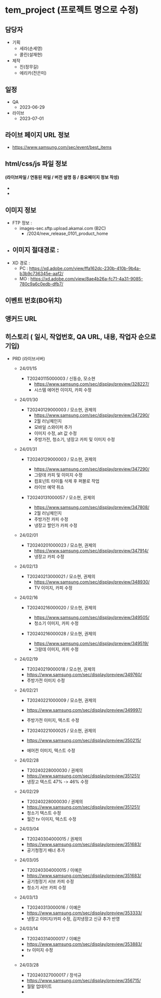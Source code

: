 # tem_project (프로젝트 명으로 수정)

## 담당자

+ 기획
    - 세라(손세영)
    - 콜린(설재현)
+ 제작
    - 진(정무길)
    - 에리카(전은미)



## 일정

+ QA
    - 2023-06-29
+ 라이브
    - 2023-07-01



##  라이브 페이지 URL 정보

+ https://www.samsung.com/sec/event/best_items



## html/css/js 파일 정보

#### (라이브파일 / 연동된 파일 / 버전 설명 등 / 중요페이지 정보 작성)

- 

- 


## 이미지 정보

- FTP 정보 : 
  - images-sec.sftp.upload.akamai.com (B2C)
    - /2024/new_release_0101_product_home
- 이미지 절대경로 : 
  - 
- XD 경로 : 
  - PC : https://xd.adobe.com/view/ffa162dc-230b-410b-9b4a-b3b9c736345e-aaf2/
  - MO : https://xd.adobe.com/view/8ae4b26a-fc71-4a31-9085-780c9a6c0edb-dfb7/



## 이벤트 번호(BO위치)




## 앵커드 URL




## 히스토리 ( 일시, 작업번호, QA URL, 내용, 작업자 순으로 기입)

- PRD (라이브서버)
  - 24/01/15
    - T20240115000003 / 신동승, 모소현
      - https://www.samsung.com/sec/display/preview/328227/
      - 시스템 에어컨 이미지, 카피 수정

  - 24/01/30
    - T20240129000003 / 모소현, 권제의
      - https://www.samsung.com/sec/display/preview/347290/
      - 2월 러닝체인지
      - 모바일 스와이퍼 추가
      - 이미지 수정, alt 값 수정
      - 주방가전, 청소기, 냉장고 카피 및 이미지 수정
 
  - 24/01/31
    - T20240129000003 / 모소현, 권제의
      - https://www.samsung.com/sec/display/preview/347290/
      - 그랑데 카피 및 이미지 수정
      - 컴포넌트 타이틀 삭제 후 퍼블로 작업
      - 라이브 예약 취소

    - T20240131000057 / 모소현, 권제의
      - https://www.samsung.com/sec/display/preview/347808/
      - 2월 러닝체인지
      - 주방가전 카피 수정
      - 냉장고 할인가 카피 수정

  - 24/02/01
    - T20240201000023 / 모소현, 권제의
      - https://www.samsung.com/sec/display/preview/347914/
      - 냉장고 카피 수정

  - 24/02/13
    - T20240213000021 / 모소현, 권제의
      - https://www.samsung.com/sec/display/preview/348930/
      - TV 이미지, 카피 수정

  - 24/02/16
    - T20240216000020 / 모소현, 권제의
      - https://www.samsung.com/sec/display/preview/349505/
      - 청소기 이미지, 카피 수정

    - T20240216000028 / 모소현, 권제의
      - https://www.samsung.com/sec/display/preview/349519/
      - 그랑데 이미지, 카피 수정

  - 24/02/19
    - T20240219000018 / 모소현, 권제의
    - https://www.samsung.com/sec/display/preview/349760/
    - 주방가전 이미지 수정

  - 24/02/21
    - T20240221000009 / 모소현, 권제의
    - https://www.samsung.com/sec/display/preview/349997/
    - 주방가전 이미지, 텍스트 수정

    - T20240221000025 / 모소현, 권제의
    - https://www.samsung.com/sec/display/preview/350215/
    - 에어컨 이미지, 텍스트 수정
    
  - 24/02/28
    - T20240228000030 / 권제의
    - https://www.samsung.com/sec/display/preview/351251/
    - 냉장고 텍스트 47% -> 46% 수정
    
  - 24/02/29
    - T20240228000030 / 권제의
    - https://www.samsung.com/sec/display/preview/351251/
    - 청소기 텍스트 수정
    - 월간 tv 이미지, 텍스트 수정
    
  - 24/03/04
    - T20240304000015 / 권제의
    - https://www.samsung.com/sec/display/preview/351683/
    - 공기청정기 배너 추가

  - 24/03/05
    - T20240304000015 / 이예은
    - https://www.samsung.com/sec/display/preview/351683/
    - 공기청정기 서브 카피 수정
    - 청소기 서브 카피 수정

  - 24/03/13
    - T20240313000016 / 이예은
    - https://www.samsung.com/sec/display/preview/353333/
    - 냉장고 이미지/카피 수정, 김치냉장고 신규 추가 반영

  - 24/03/14
    - T20240314000017 / 이예은
    - https://www.samsung.com/sec/display/preview/353883/
    - tv 이미지 수정
    - 

  - 24/03/28
    - T20240327000017 / 장석규
    - https://www.samsung.com/sec/display/preview/356715/
    - 월말 업데이트
    - 